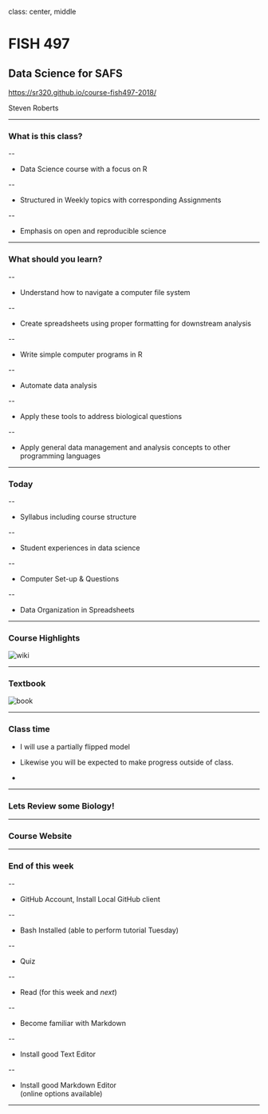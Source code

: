 class: center, middle

# FISH 497
## Data Science for SAFS


https://sr320.github.io/course-fish497-2018/


Steven Roberts


---

### What is this class?
--

- Data Science course with a focus on R

--

- Structured in Weekly topics with corresponding Assignments

--

- Emphasis on open and reproducible science




---

### What should you learn?

--

- Understand how to navigate a computer file system

--

- Create spreadsheets using proper formatting for downstream analysis

--

- Write simple computer programs in R

--

- Automate data analysis

--

- Apply these tools to address biological questions

--

- Apply general data management and analysis concepts to other programming languages




---

### Today

--

- Syllabus including course structure

--

- Student experiences in data science

--

- Computer Set-up & Questions

--

- Data Organization in Spreadsheets




---
### Course Highlights

![wiki](https://d.pr/i/na1JSM+)


---

### Textbook

![book](http://r4ds.had.co.nz/cover.png)



---

### Class time



- I will use a partially flipped model

- Likewise you will be expected to make progress outside of class.
-

---



### Lets Review some Biology!

---

### Course Website


---

### End of this week

--

- GitHub Account, Install Local GitHub client

--

- Bash Installed (able to perform tutorial Tuesday)

--

- Quiz

--

- Read (for this week and _next_)

--

- Become familiar with Markdown

--

- Install good Text Editor

--

- Install good Markdown Editor     
(online options available)

---
